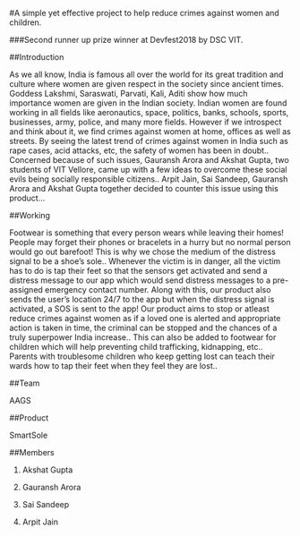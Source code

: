 #A simple yet effective project to help reduce crimes against women and children.

###Second runner up prize winner at Devfest2018 by DSC VIT.

##Introduction

As we all know, India is famous all over the world for its great tradition and culture where women are given respect in the society since ancient times. Goddess Lakshmi, Saraswati, Parvati, Kali, Aditi show how much importance women are given in the Indian society. Indian women are found working in all fields like aeronautics, space, politics, banks, schools, sports, businesses, army, police, and many more fields. However if we introspect and think about it, we find crimes against women at home, offices as well as streets. By seeing the latest trend of crimes against women in India such as rape cases, acid attacks, etc, the safety of women has been in doubt.. Concerned because of such issues, Gauransh Arora and Akshat Gupta, two students of VIT Vellore, came up with a few ideas to overcome these social evils being socially responsible citizens.. Arpit Jain, Sai Sandeep, Gauransh Arora and Akshat Gupta together decided to counter this issue using this product…

##Working

Footwear is something that every person wears while leaving their homes! People may forget their phones or bracelets in a hurry but no normal person would go out barefoot!  This is why we chose the medium of the distress signal to be a shoe’s sole.. Whenever the victim is in danger, all the victim has to do is tap their feet so that the sensors get activated and send a distress message to our app which would send distress messages to a pre-assigned emergency contact number. Along with this, our product also sends the user’s location 24/7 to the app but when the distress signal is activated, a SOS is sent to the app! Our product aims to stop or atleast reduce crimes against women as if a loved one is alerted and appropriate action is taken in time, the criminal can be stopped and the chances of a truly superpower India increase.. This can also be added to footwear for children which will help preventing child trafficking, kidnapping, etc.. Parents with troublesome children who keep getting lost can teach their wards how to tap their feet when they feel they are lost..

##Team

AAGS

##Product

SmartSole

##Members

1) Akshat Gupta

2) Gauransh Arora

3) Sai Sandeep

4) Arpit Jain
